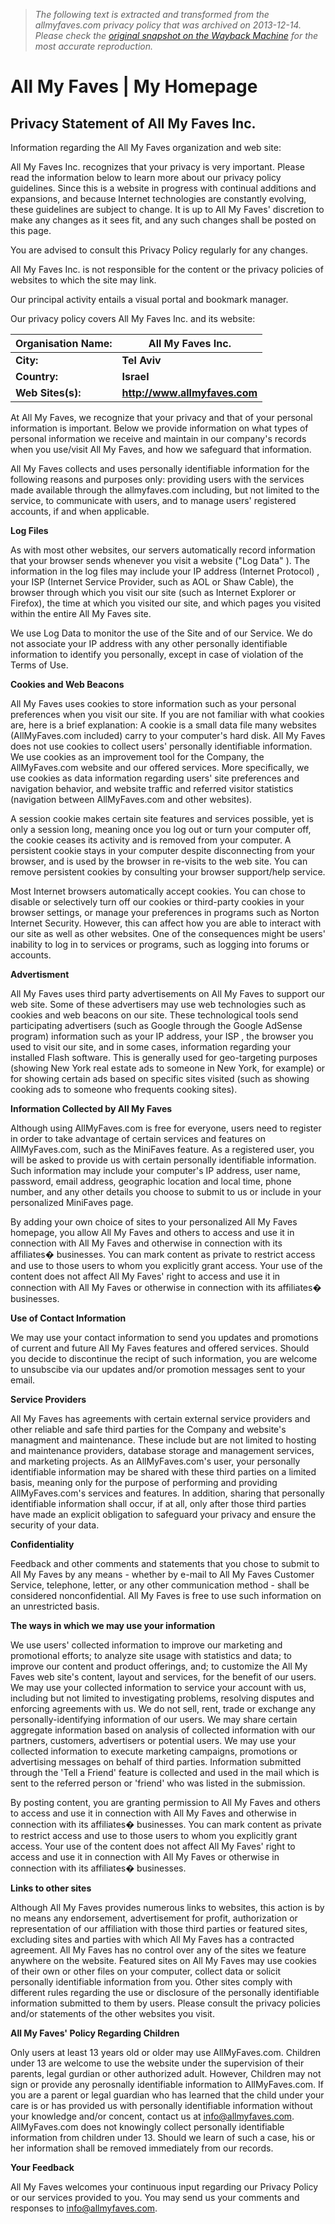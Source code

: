 > *The following text is extracted and transformed from the allmyfaves.com privacy policy that was archived on 2013-12-14. Please check the [original snapshot on the Wayback Machine](https://web.archive.org/web/20131214035709id_/http%3A//www.allmyfaves.com/policy/privacy) for the most accurate reproduction.*

# All My Faves | My Homepage

## Privacy Statement of All My Faves Inc.

Information regarding the All My Faves organization and web site: 

All My Faves Inc. recognizes that your privacy is very important. Please read the information below to learn more about our privacy policy guidelines. Since this is a website in progress with continual additions and expansions, and because Internet technologies are constantly evolving, these guidelines are subject to change. It is up to All My Faves' discretion to make any changes as it sees fit, and any such changes shall be posted on this page.

You are advised to consult this Privacy Policy regularly for any changes.

All My Faves Inc. is not responsible for the content or the privacy policies of websites to which the site may link. 

Our principal activity entails a visual portal and bookmark manager.

Our privacy policy covers All My Faves Inc. and its website: 

**Organisation Name:** | **All My Faves Inc.**  
---|---  
**City:** | **Tel Aviv**  
**Country:** | **Israel**  
**Web Sites(s):** | **http://www.allmyfaves.com**  
  
At All My Faves, we recognize that your privacy and that of your personal information is important. Below we provide information on what types of personal information we receive and maintain in our company's records when you use/visit All My Faves, and how we safeguard that information. 

All My Faves collects and uses personally identifiable information for the following reasons and purposes only: providing users with the services made available through the allmyfaves.com including, but not limited to the service, to communicate with users, and to manage users' registered accounts, if and when applicable. 

**Log Files**

As with most other websites, our servers automatically record information that your browser sends whenever you visit a website ("Log Data" ). The information in the log files may include your IP address (Internet Protocol) , your ISP (Internet Service Provider, such as AOL or Shaw Cable), the browser through which you visit our site (such as Internet Explorer or Firefox), the time at which you visited our site, and which pages you visited within the entire All My Faves site. 

We use Log Data to monitor the use of the Site and of our Service. We do not associate your IP address with any other personally identifiable information to identify you personally, except in case of violation of the Terms of Use. 

**Cookies and Web Beacons**

All My Faves uses cookies to store information such as your personal preferences when you visit our site. If you are not familiar with what cookies are, here is a brief explanation: A cookie is a small data file many websites (AllMyFaves.com included) carry to your computer's hard disk. All My Faves does not use cookies to collect users' personally identifiable information. We use cookies as an improvement tool for the Company, the AllMyFaves.com website and our offered services. More specifically, we use cookies as data information regarding users' site preferences and navigation behavior, and website traffic and referred visitor statistics (navigation between AllMyFaves.com and other websites). 

A session cookie makes certain site features and services possible, yet is only a session long, meaning once you log out or turn your computer off, the cookie ceases its activity and is removed from your computer. A persistent cookie stays in your computer despite disconnecting from your browser, and is used by the browser in re-visits to the web site. You can remove persistent cookies by consulting your browser support/help service.

Most Internet browsers automatically accept cookies. You can chose to disable or selectively turn off our cookies or third-party cookies in your browser settings, or manage your preferences in programs such as Norton Internet Security. However, this can affect how you are able to interact with our site as well as other websites. One of the consequences might be users' inability to log in to services or programs, such as logging into forums or accounts.

**Advertisment**

All My Faves uses third party advertisements on All My Faves to support our web site. Some of these advertisers may use web technologies such as cookies and web beacons on our site. These technological tools send participating advertisers (such as Google through the Google AdSense program) information such as your IP address, your ISP , the browser you used to visit our site, and in some cases, information regarding your installed Flash software. This is generally used for geo-targeting purposes (showing New York real estate ads to someone in New York, for example) or for showing certain ads based on specific sites visited (such as showing cooking ads to someone who frequents cooking sites). 

**Information Collected by All My Faves**

Although using AllMyFaves.com is free for everyone, users need to register in order to take advantage of certain services and features on AllMyFaves.com, such as the MiniFaves feature. As a registered user, you will be asked to provide us with certain personally identifiable information. Such information may include your computer's IP address, user name, password, email address, geographic location and local time, phone number, and any other details you choose to submit to us or include in your personalized MiniFaves page.

By adding your own choice of sites to your personalized All My Faves homepage, you allow All My Faves and others to access and use it in connection with All My Faves and otherwise in connection with its affiliates� businesses. You can mark content as private to restrict access and use to those users to whom you explicitly grant access. Your use of the content does not affect All My Faves' right to access and use it in connection with All My Faves or otherwise in connection with its affiliates� businesses.

**Use of Contact Information**

We may use your contact information to send you updates and promotions of current and future All My Faves features and offered services. Should you decide to discontinue the recipt of such information, you are welcome to unsubscibe via our updates and/or promotion messages sent to your email. 

**Service Providers**

All My Faves has agreements with certain external service providers and other reliable and safe third parties for the Company and website's managment and maintenance. These include but are not limited to hosting and maintenance providers, database storage and management services, and marketing projects. As an AllMyFaves.com's user, your personally identifiable information may be shared with these third parties on a limited basis, meaning only for the purpose of performing and providing AllMyFaves.com's services and features. In addition, sharing that personally identifiable information shall occur, if at all, only after those third parties have made an explicit obligation to safeguard your privacy and ensure the security of your data.

**Confidentiality**

Feedback and other comments and statements that you chose to submit to All My Faves by any means - whether by e-mail to All My Faves Customer Service, telephone, letter, or any other communication method - shall be considered nonconfidential. All My Faves is free to use such information on an unrestricted basis. 

**The ways in which we may use your information**

We use users' collected information to improve our marketing and promotional efforts; to analyze site usage with statistics and data; to improve our content and product offerings, and; to customize the All My Faves web site's content, layout and services, for the benefit of our users. We may use your collected information to service your account with us, including but not limited to investigating problems, resolving disputes and enforcing agreements with us. We do not sell, rent, trade or exchange any personally-identifying information of our users. We may share certain aggregate information based on analysis of collected information with our partners, customers, advertisers or potential users. We may use your collected information to execute marketing campaigns, promotions or advertising messages on behalf of third parties. Information submitted through the 'Tell a Friend' feature is collected and used in the mail which is sent to the referred person or 'friend' who was listed in the submission. 

By posting content, you are granting permission to All My Faves and others to access and use it in connection with All My Faves and otherwise in connection with its affiliates� businesses. You can mark content as private to restrict access and use to those users to whom you explicitly grant access. Your use of the content does not affect All My Faves' right to access and use it in connection with All My Faves or otherwise in connection with its affiliates� businesses.

**Links to other sites**

Although All My Faves provides numerous links to websites, this action is by no means any endorsement, advertisement for profit, authorization or representation of our affiliation with those third parties or featured sites, excluding sites and parties with which All My Faves has a contracted agreement. All My Faves has no control over any of the sites we feature anywhere on the website. Featured sites on All My Faves may use cookies of their own or other files on your computer, collect data or solicit personally identifiable information from you. Other sites comply with different rules regarding the use or disclosure of the personally identifiable information submitted to them by users. Please consult the privacy policies and/or statements of the other websites you visit. 

**All My Faves' Policy Regarding Children**

Only users at least 13 years old or older may use AllMyFaves.com. Children under 13 are welcome to use the website under the supervision of their parents, legal gurdian or other authorized adult. However, Children may not sign or provide any perosnally identifiable information to AllMyFaves.com. If you are a parent or legal guardian who has learned that the child under your care is or has provided us with personally identifiable information without your knowledge and/or concent, contact us at [info@allmyfaves.com](mailto:info@allmyfaves.com). AllMyFaves.com does not knowingly collect personally identifiable information from children under 13. Should we learn of such a case, his or her information shall be removed immediately from our records. 

**Your Feedback**

All My Faves welcomes your continuous input regarding our Privacy Policy or our services provided to you. You may send us your comments and responses to [info@allmyfaves.com](mailto:info@allmyfaves.com).

